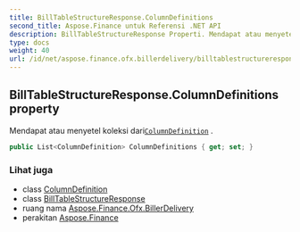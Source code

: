 ```yaml
---
title: BillTableStructureResponse.ColumnDefinitions
second_title: Aspose.Finance untuk Referensi .NET API
description: BillTableStructureResponse Properti. Mendapat atau menyetel koleksi dariColumnDefinition .
type: docs
weight: 40
url: /id/net/aspose.finance.ofx.billerdelivery/billtablestructureresponse/columndefinitions/
---
```

## BillTableStructureResponse.ColumnDefinitions property

Mendapat atau menyetel koleksi dari[`ColumnDefinition`](../../columndefinition/) .

```csharp
public List<ColumnDefinition> ColumnDefinitions { get; set; }
```

### Lihat juga

* class [ColumnDefinition](../../columndefinition/)
* class [BillTableStructureResponse](../)
* ruang nama [Aspose.Finance.Ofx.BillerDelivery](../../billtablestructureresponse/)
* perakitan [Aspose.Finance](../../../)



